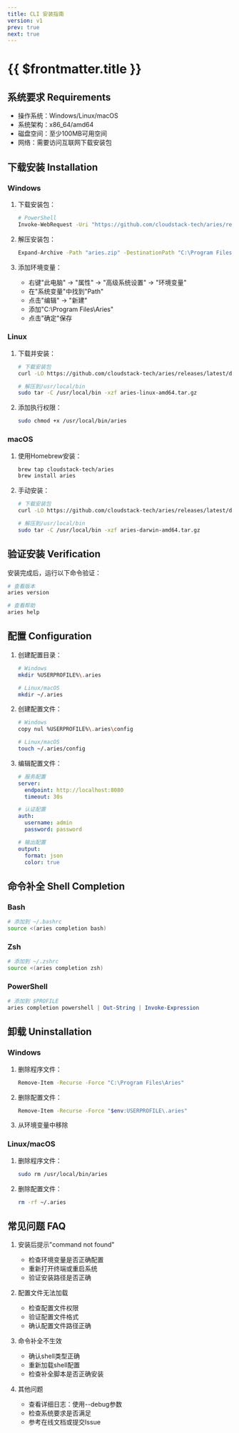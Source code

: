 ```yaml
---
title: CLI 安装指南
version: v1
prev: true
next: true
---
```


# {{ $frontmatter.title }}

## 系统要求 Requirements

- 操作系统：Windows/Linux/macOS
- 系统架构：x86_64/amd64
- 磁盘空间：至少100MB可用空间
- 网络：需要访问互联网下载安装包

## 下载安装 Installation

### Windows

1. 下载安装包：
   ```bash
   # PowerShell
   Invoke-WebRequest -Uri "https://github.com/cloudstack-tech/aries/releases/latest/download/aries-windows-amd64.zip" -OutFile "aries.zip"
   ```

2. 解压安装包：
   ```bash
   Expand-Archive -Path "aries.zip" -DestinationPath "C:\Program Files\Aries"
   ```

3. 添加环境变量：
   - 右键"此电脑" → "属性" → "高级系统设置" → "环境变量"
   - 在"系统变量"中找到"Path"
   - 点击"编辑" → "新建"
   - 添加"C:\Program Files\Aries"
   - 点击"确定"保存

### Linux

1. 下载并安装：
   ```bash
   # 下载安装包
   curl -LO https://github.com/cloudstack-tech/aries/releases/latest/download/aries-linux-amd64.tar.gz

   # 解压到/usr/local/bin
   sudo tar -C /usr/local/bin -xzf aries-linux-amd64.tar.gz
   ```

2. 添加执行权限：
   ```bash
   sudo chmod +x /usr/local/bin/aries
   ```

### macOS

1. 使用Homebrew安装：
   ```bash
   brew tap cloudstack-tech/aries
   brew install aries
   ```

2. 手动安装：
   ```bash
   # 下载安装包
   curl -LO https://github.com/cloudstack-tech/aries/releases/latest/download/aries-darwin-amd64.tar.gz

   # 解压到/usr/local/bin
   sudo tar -C /usr/local/bin -xzf aries-darwin-amd64.tar.gz
   ```

## 验证安装 Verification

安装完成后，运行以下命令验证：

```bash
# 查看版本
aries version

# 查看帮助
aries help
```

## 配置 Configuration

1. 创建配置目录：
   ```bash
   # Windows
   mkdir %USERPROFILE%\.aries

   # Linux/macOS
   mkdir ~/.aries
   ```

2. 创建配置文件：
   ```bash
   # Windows
   copy nul %USERPROFILE%\.aries\config

   # Linux/macOS
   touch ~/.aries/config
   ```

3. 编辑配置文件：
   ```yaml
   # 服务配置
   server:
     endpoint: http://localhost:8080
     timeout: 30s

   # 认证配置
   auth:
     username: admin
     password: password

   # 输出配置
   output:
     format: json
     color: true
   ```

## 命令补全 Shell Completion

### Bash

```bash
# 添加到 ~/.bashrc
source <(aries completion bash)
```

### Zsh

```bash
# 添加到 ~/.zshrc
source <(aries completion zsh)
```

### PowerShell

```powershell
# 添加到 $PROFILE
aries completion powershell | Out-String | Invoke-Expression
```

## 卸载 Uninstallation

### Windows

1. 删除程序文件：
   ```bash
   Remove-Item -Recurse -Force "C:\Program Files\Aries"
   ```

2. 删除配置文件：
   ```bash
   Remove-Item -Recurse -Force "$env:USERPROFILE\.aries"
   ```

3. 从环境变量中移除

### Linux/macOS

1. 删除程序文件：
   ```bash
   sudo rm /usr/local/bin/aries
   ```

2. 删除配置文件：
   ```bash
   rm -rf ~/.aries
   ```

## 常见问题 FAQ

1. 安装后提示"command not found"
   - 检查环境变量是否正确配置
   - 重新打开终端或重启系统
   - 验证安装路径是否正确

2. 配置文件无法加载
   - 检查配置文件权限
   - 验证配置文件格式
   - 确认配置文件路径正确

3. 命令补全不生效
   - 确认shell类型正确
   - 重新加载shell配置
   - 检查补全脚本是否正确安装

4. 其他问题
   - 查看详细日志：使用--debug参数
   - 检查系统要求是否满足
   - 参考在线文档或提交Issue 
